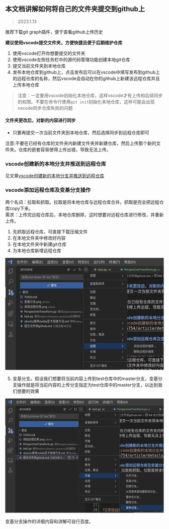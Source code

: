 ## 本文档讲解如何将自己的文件夹提交到github上
> 2023.1.13

推荐下载git graph插件，便于查看github上传历史  

**建议使用vscode提交文件夹，方便快捷且便于后期维护仓库**

1. 使用vscode打开你想要提交的文件夹
2. 使用vscode左侧任务栏中的源代码管理功能创建本地git仓库
3. 提交当前文件夹到本地仓库
4. 发布本地仓库到github上，点击发布后可以在vscode中填写发布到github上的远程仓库的名称，然后vscode会自动在你的github上新建该远程仓库并且上传本地仓库
> 注意：一定要用vscode初始化本地仓库，这样vscode才有上传和后续同步的权限。不要在命令行使用`git init`初始化本地仓库，这样可能会出现vscode同步仓库失败的问题

#### 文件夹更改后，对新的内容进行同步
- 只要再提交一次当前文件夹到本地仓库，然后选择同步到远程仓库即可

注意:不要在已经有仓库的文件夹内新建文件夹并新建仓库，然后上传那个新的文件夹。仓库的嵌套容易使得上传出错，导致无法上传。

### vscode创建新的本地分支并推送到远程仓库
见文章[vscode创建新的本地分支并推送到远程仓库](https://blog.csdn.net/m0_58185754/article/details/127518903)

### vscode添加远程仓库及变基分支操作
两个名词：拉取和抓取。拉取是将本地仓库与远程仓库合并。抓取是完全把远程仓库copy下来。        
需求：上传完远程仓库后，本地仓库删除，这时想要对远程仓库进行修改，并重新上传。
1. 先抓取远程仓库，可直接下载压缩文件
2. 在本地文件夹中修改好内容
3. 在本地文件夹中新建git仓库
4. 为本地仓库新增远程仓库

![添加远程仓库](../photo/添加远程仓库.png)

5. 变基分支。假设我们想要将当前内容上传到test仓库中的master分支，变基分支操作就是将当前内容的上传分支指定为test仓库中的master分支，以达到我们想要的效果

![变基分支](../photo/变基分支.png)

变基分支操作的详细内容和讲解可自行百度。

